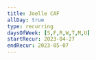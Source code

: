 ```yaml
---
title: Joelle CAF
allDay: true
type: recurring
daysOfWeek: [S,F,R,W,T,M,U]
startRecur: 2023-04-27
endRecur: 2023-05-07
---
```

